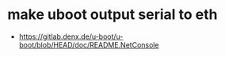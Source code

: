 # make uboot output serial to eth

* https://gitlab.denx.de/u-boot/u-boot/blob/HEAD/doc/README.NetConsole
